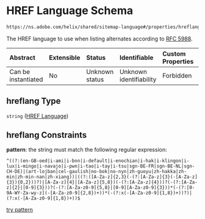 # HREF Language Schema

```txt
https://ns.adobe.com/helix/shared/sitemap-language#/properties/hreflang
```

The HREF language to use when listing alternates according to [RFC 5988](https://datatracker.ietf.org/doc/html/rfc5988).

| Abstract            | Extensible | Status         | Identifiable            | Custom Properties | Additional Properties | Access Restrictions | Defined In                                                                           |
| :------------------ | :--------- | :------------- | :---------------------- | :---------------- | :-------------------- | :------------------ | :----------------------------------------------------------------------------------- |
| Can be instantiated | No         | Unknown status | Unknown identifiability | Forbidden         | Allowed               | none                | [sitemap-language.schema.json*](sitemap-language.schema.json "open original schema") |

## hreflang Type

`string` ([HREF Language](sitemap-language-properties-href-language.md))

## hreflang Constraints

**pattern**: the string must match the following regular expression: 

```regexp
^((?:(en-GB-oed|i-ami|i-bnn|i-default|i-enochian|i-hak|i-klingon|i-lux|i-mingo|i-navajo|i-pwn|i-tao|i-tay|i-tsu|sgn-BE-FR|sgn-BE-NL|sgn-CH-DE)|(art-lojban|cel-gaulish|no-bok|no-nyn|zh-guoyu|zh-hakka|zh-min|zh-min-nan|zh-xiang))|((?:([A-Za-z]{2,3}(-(?:[A-Za-z]{3}(-[A-Za-z]{3}){0,2}))?)|[A-Za-z]{4}|[A-Za-z]{5,8})(-(?:[A-Za-z]{4}))?(-(?:[A-Za-z]{2}|[0-9]{3}))?(-(?:[A-Za-z0-9]{5,8}|[0-9][A-Za-z0-9]{3}))*(-(?:[0-9A-WY-Za-wy-z](-[A-Za-z0-9]{2,8})+))*(-(?:x(-[A-Za-z0-9]{1,8})+))?)|(?:x(-[A-Za-z0-9]{1,8})+))$
```

[try pattern](https://regexr.com/?expression=%5E\(\(%3F%3A\(en-GB-oed%7Ci-ami%7Ci-bnn%7Ci-default%7Ci-enochian%7Ci-hak%7Ci-klingon%7Ci-lux%7Ci-mingo%7Ci-navajo%7Ci-pwn%7Ci-tao%7Ci-tay%7Ci-tsu%7Csgn-BE-FR%7Csgn-BE-NL%7Csgn-CH-DE\)%7C\(art-lojban%7Ccel-gaulish%7Cno-bok%7Cno-nyn%7Czh-guoyu%7Czh-hakka%7Czh-min%7Czh-min-nan%7Czh-xiang\)\)%7C\(\(%3F%3A\(%5BA-Za-z%5D%7B2%2C3%7D\(-\(%3F%3A%5BA-Za-z%5D%7B3%7D\(-%5BA-Za-z%5D%7B3%7D\)%7B0%2C2%7D\)\)%3F\)%7C%5BA-Za-z%5D%7B4%7D%7C%5BA-Za-z%5D%7B5%2C8%7D\)\(-\(%3F%3A%5BA-Za-z%5D%7B4%7D\)\)%3F\(-\(%3F%3A%5BA-Za-z%5D%7B2%7D%7C%5B0-9%5D%7B3%7D\)\)%3F\(-\(%3F%3A%5BA-Za-z0-9%5D%7B5%2C8%7D%7C%5B0-9%5D%5BA-Za-z0-9%5D%7B3%7D\)\)\*\(-\(%3F%3A%5B0-9A-WY-Za-wy-z%5D\(-%5BA-Za-z0-9%5D%7B2%2C8%7D\)%2B\)\)\*\(-\(%3F%3Ax\(-%5BA-Za-z0-9%5D%7B1%2C8%7D\)%2B\)\)%3F\)%7C\(%3F%3Ax\(-%5BA-Za-z0-9%5D%7B1%2C8%7D\)%2B\)\)%24 "try regular expression with regexr.com")
